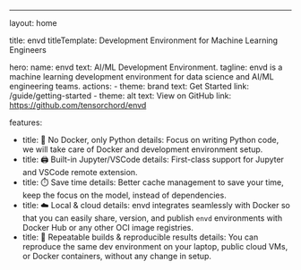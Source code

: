 ---
layout: home

title: envd
titleTemplate: Development Environment for Machine Learning Engineers

hero:
  name: envd
  text: AI/ML Development Environment.
  tagline: envd is a machine learning development environment for data science and AI/ML engineering teams.
  actions:
    - theme: brand
      text: Get Started
      link: /guide/getting-started
    - theme: alt
      text: View on GitHub
      link: https://github.com/tensorchord/envd

features:
  - title: 🐍 No Docker, only Python
    details: Focus on writing Python code, we will take care of Docker and development environment setup.
  - title: 🖨️ Built-in Jupyter/VSCode
    details: First-class support for Jupyter and VSCode remote extension.
  - title: ⏱️ Save time
    details: Better cache management to save your time, keep the focus on the model, instead of dependencies.
  - title: ☁️ Local & cloud
    details: envd integrates seamlessly with Docker so that you can easily share, version, and publish `envd` environments with Docker Hub or any other OCI image registries.
  - title: 🔁 Repeatable builds & reproducible results
    details: You can reproduce the same dev environment on your laptop, public cloud VMs, or Docker containers, without any change in setup.